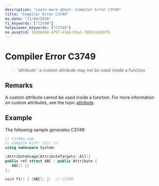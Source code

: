 ```yaml
---
description: "Learn more about: Compiler Error C3749"
title: "Compiler Error C3749"
ms.date: "11/04/2016"
f1_keywords: ["C3749"]
helpviewer_keywords: ["C3749"]
ms.assetid: 3d26b468-4757-41b8-b5a2-78022a5295fb
---
```

# Compiler Error C3749

> 'attribute': a custom attribute may not be used inside a function

## Remarks

A custom attribute cannot be used inside a function. For more information on custom attributes, see the topic [attribute](../../windows/attributes/attribute.md).

## Example

The following sample generates C3749:

```cpp
// C3749a.cpp
// compile with: /clr /c
using namespace System;

[AttributeUsage(AttributeTargets::All)]
public ref struct ABC : public Attribute {
   ABC() {}
};

void f1() { [ABC]; };  // C3749
```
